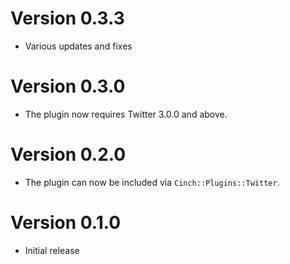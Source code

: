 # Version 0.3.3
  * Various updates and fixes

# Version 0.3.0
  * The plugin now requires Twitter 3.0.0 and above.

# Version 0.2.0
  * The plugin can now be included via `Cinch::Plugins::Twitter`.

# Version 0.1.0
  * Initial release
